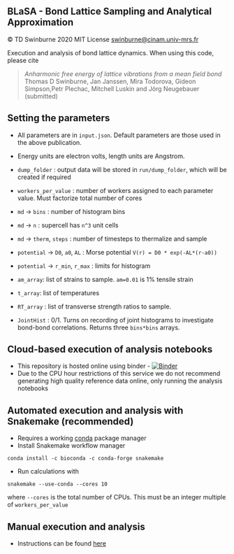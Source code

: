 ## BLaSA - Bond Lattice Sampling and Analytical Approximation
:copyright: TD Swinburne 2020 MIT License swinburne@cinam.univ-mrs.fr

Execution and analysis of bond lattice dynamics. When using this code, please cite

> *Anharmonic free energy of lattice vibrations from a mean field bond*   
> Thomas D Swinburne, Jan Janssen, Mira Todorova, Gideon Simpson,Petr Plechac, Mitchell Luskin and Jörg Neugebauer (submitted)


## Setting the parameters
- All parameters are in `input.json`. Default parameters are those used in the above publication.
- Energy units are electron volts, length units are Angstrom.

- `dump_folder` : output data will be stored in `run/dump_folder`, which will be created if required
- `workers_per_value` : number of workers assigned to each parameter value. Must factorize total number of cores
- `md` -> `bins` :  number of histogram bins
- `md` -> `n` : supercell has `n^3` unit cells
- `md` -> `therm`, `steps`   : number of timesteps to thermalize and sample
- `potential` -> `D0`, `a0`, `AL` : Morse potential `V(r) = D0 * exp(-AL*(r-a0))`
- `potential` -> `r_min`, `r_max` : limits for histogram
- `am_array`: list of strains to sample. `am=0.01` is 1% tensile strain
- `t_array`: list of temperatures
- `RT_array` : list of transverse strength ratios to sample.
- `JointHist` : 0/1. Turns on recording of joint histograms to investigate bond-bond correlations. Returns three `bins*bins` arrays.

## Cloud-based execution of analysis notebooks
- This repository is hosted online using binder - [![Binder](https://mybinder.org/badge_logo.svg)](https://mybinder.org/v2/gh/tomswinburne/BLaSA/master?filepath=analyze)
- Due to the CPU hour restrictions of this service we do not recommend generating high quality reference data online, only running the analysis notebooks

## Automated execution and analysis with Snakemake (recommended)
- Requires a working [conda](https://docs.conda.io/projects/conda/en/latest/user-guide/install/) package manager
- Install Snakemake workflow manager
```
conda install -c bioconda -c conda-forge snakemake
```
- Run calculations with
```
snakemake --use-conda --cores 10
```
where `--cores` is the total number of CPUs. This must be an integer multiple of `workers_per_value`

## Manual execution and analysis
- Instructions can be found [here](ManualInstallation.md)
